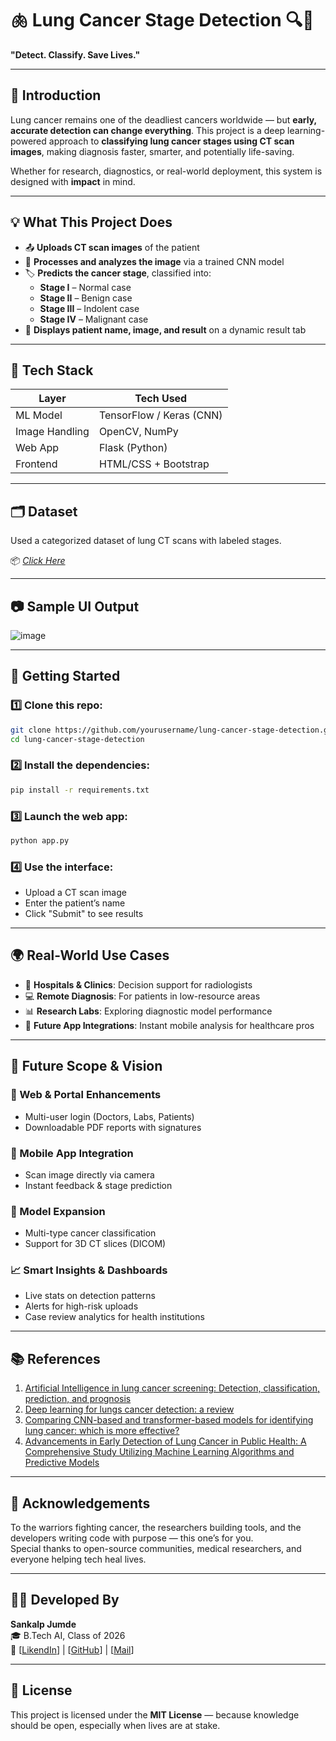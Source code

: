 
# 🫁 Lung Cancer Stage Detection 🔍🧠  
**"Detect. Classify. Save Lives."**

---

## 🧭 Introduction

Lung cancer remains one of the deadliest cancers worldwide — but **early, accurate detection can change everything**. This project is a deep learning-powered approach to **classifying lung cancer stages using CT scan images**, making diagnosis faster, smarter, and potentially life-saving.

Whether for research, diagnostics, or real-world deployment, this system is designed with **impact** in mind.

---

## 💡 What This Project Does

- 📤 **Uploads CT scan images** of the patient
- 🧠 **Processes and analyzes the image** via a trained CNN model
- 🏷️ **Predicts the cancer stage**, classified into:
  - **Stage I** – Normal case  
  - **Stage II** – Benign case  
  - **Stage III** – Indolent case  
  - **Stage IV** – Malignant case
- 👤 **Displays patient name, image, and result** on a dynamic result tab

---

## 🧬 Tech Stack

| Layer        | Tech Used                |
|--------------|---------------------------|
| ML Model     | TensorFlow / Keras (CNN) |
| Image Handling | OpenCV, NumPy           |
| Web App      | Flask (Python)           |
| Frontend     | HTML/CSS + Bootstrap     |

---

## 🗂️ Dataset

Used a categorized dataset of lung CT scans with labeled stages.

📦 *[Click Here](https://www.kaggle.com/datasets/adityamahimkar/iqothnccd-lung-cancer-dataset)*

---

## 📷 Sample UI Output

![image](https://github.com/user-attachments/assets/30727aff-a9b8-45e0-a253-6b1e53ab01bc)

---

## 🚀 Getting Started

### 1️⃣ Clone this repo:
```bash
git clone https://github.com/yourusername/lung-cancer-stage-detection.git
cd lung-cancer-stage-detection
```

### 2️⃣ Install the dependencies:
```bash
pip install -r requirements.txt
```

### 3️⃣ Launch the web app:
```bash
python app.py
```

### 4️⃣ Use the interface:
- Upload a CT scan image  
- Enter the patient’s name  
- Click "Submit" to see results

---

## 🌍 Real-World Use Cases

- 🏥 **Hospitals & Clinics**: Decision support for radiologists  
- 💻 **Remote Diagnosis**: For patients in low-resource areas  
- 📊 **Research Labs**: Exploring diagnostic model performance  
- 📱 **Future App Integrations**: Instant mobile analysis for healthcare pros  

---

## 🔮 Future Scope & Vision

### 🔗 Web & Portal Enhancements
- Multi-user login (Doctors, Labs, Patients)  
- Downloadable PDF reports with signatures  

### 📱 Mobile App Integration
- Scan image directly via camera  
- Instant feedback & stage prediction

### 🔁 Model Expansion
- Multi-type cancer classification  
- Support for 3D CT slices (DICOM)

### 📈 Smart Insights & Dashboards
- Live stats on detection patterns  
- Alerts for high-risk uploads  
- Case review analytics for health institutions

---

## 📚 References

1. [Artificial Intelligence in lung cancer screening: Detection, classification, prediction, and prognosis](https://www.researchgate.net/publication/379642910_Artificial_intelligence_in_lung_cancer_screening_Detection_classification_prediction_and_prognosis)  
2. [Deep learning for lungs cancer detection: a review](https://link.springer.com/article/10.1007/s10462-024-10807-1#:~:text=2020)
3. [Comparing CNN-based and transformer-based models for identifying lung cancer: which is more effective?](https://www.researchgate.net/publication/376681092_Comparing_CNN-based_and_transformer-based_models_for_identifying_lung_cancer_which_is_more_effective)  
4. [Advancements in Early Detection of Lung Cancer in Public Health: A Comprehensive Study Utilizing Machine Learning Algorithms and Predictive Models](https://www.researchgate.net/publication/377559452_Advancements_in_Early_Detection_of_Lung_Cancer_in_Public_Health_A_Comprehensive_Study_Utilizing_Machine_Learning_Algorithms_and_Predictive_Models)
---

## 🤝 Acknowledgements

To the warriors fighting cancer, the researchers building tools, and the developers writing code with purpose — this one’s for you.  
Special thanks to open-source communities, medical researchers, and everyone helping tech heal lives.

---

## 🧑‍💻 Developed By

**Sankalp Jumde**  
🎓 B.Tech AI, Class of 2026  
🔗 [[LikendIn](https://www.linkedin.com/in/sankalp-jumde/)] | [[GitHub](https://github.com/SankalpJumde)] | [[Mail](sankalpkrishna1103@gmail.com)]

---

## 📄 License

This project is licensed under the **MIT License** — because knowledge should be open, especially when lives are at stake.

